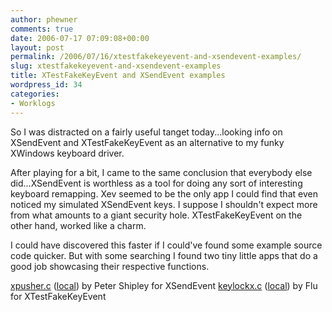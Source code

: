 ```yaml
---
author: phewner
comments: true
date: 2006-07-17 07:09:08+00:00
layout: post
permalink: /2006/07/16/xtestfakekeyevent-and-xsendevent-examples/
slug: xtestfakekeyevent-and-xsendevent-examples
title: XTestFakeKeyEvent and XSendEvent examples
wordpress_id: 34
categories:
- Worklogs
---
```


So I was distracted on a fairly useful tanget today...looking info on XSendEvent and XTestFakeKeyEvent as an alternative to my funky XWindows keyboard driver.

After playing for a bit, I came to the same conclusion that everybody else did...XSendEvent is worthless as a tool for doing any sort of interesting keyboard remapping.  Xev seemed to be the only app I could find that even noticed my simulated XSendEvent keys.  I suppose I shouldn't expect more from what amounts to a giant security hole.  XTestFakeKeyEvent on the other hand, worked like a charm.

I could have discovered this faster if I could've found some example source code quicker.  But with some searching I found two tiny little apps that do a good job showcasing their respective functions.

[xpusher.c](http://examples.oreilly.com/networksa/tools/xpusher.c) ([local](http://technofetish.net/repos/buffaloplay/xtest/xpusher.c)) by Peter Shipley for XSendEvent
[keylockx.c](http://www.thelinuxpimp.com/files/keylockx.c) ([local](http://technofetish.net/repos/buffaloplay/xtest/keylockx.c)) by Flu for XTestFakeKeyEvent
